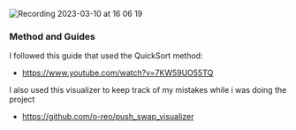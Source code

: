 ![Recording 2023-03-10 at 16 06 19](https://user-images.githubusercontent.com/87911989/224365124-c8e1f277-8992-4678-9158-b650784dc8b1.gif)


### Method and Guides

I followed this guide that used the QuickSort method: 
- https://www.youtube.com/watch?v=7KW59UO55TQ

I also used this visualizer to keep track of my mistakes while i was doing the project
- https://github.com/o-reo/push_swap_visualizer

